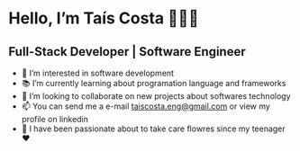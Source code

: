 <h1> Hello, I’m Taís Costa 🙋🏽‍♀️ </h1>

<h2> Full-Stack Developer | Software Engineer </h2>

- 👀 I’m interested in software development
- 📚 I’m currently learning about programation language and frameworks
- 💞️ I’m looking to collaborate on new projects about softwares technology
- 📫 You can send me a e-mail taiscosta.eng@gmail.com or view my profile on linkedin
- 🌷 I have been passionate about to take care flowres since my teenager ❤

<!---
taiscostaeng/taiscostaeng is a ✨ special ✨ repository because its `README.md` (this file) appears on your GitHub profile.
You can click the Preview link to take a look at your changes.
--->
